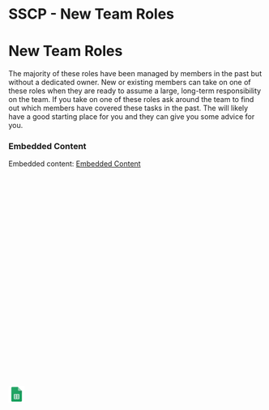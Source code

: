 # SSCP - New Team Roles

# New Team Roles

The majority of these roles have been managed by members in the past but without a dedicated owner. New or existing members can take on one of these roles when they are ready to assume a large, long-term responsibility on the team. If you take on one of these roles ask around the team to find out which members have covered these tasks in the past. The will likely have a good starting place for you and they can give you some advice for you. 

[](https://drive.google.com/open?id=1oLvJ7OMPVjTYRuxk0YJz5xHuNk-bAN-zJlgF-owsHW8)

### Embedded Content

Embedded content: [Embedded Content]()

<iframe width="100%" height="400" src="" frameborder="0"></iframe>

![](../../../assets/sheets_32dp.png)

